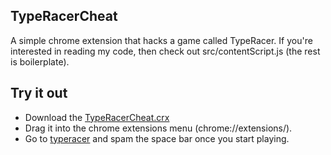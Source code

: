 ## TypeRacerCheat

A simple chrome extension that hacks a game called TypeRacer. If you're interested in reading my code, then check out src/contentScript.js (the rest is boilerplate).

## Try it out

- Download the [TypeRacerCheat.crx](https://github.com/Davidster/TypeRacerCheat/blob/master/bin/TypeRacerCheat.crx?raw=true)
- Drag it into the chrome extensions menu (chrome://extensions/).
- Go to [typeracer](http://play.typeracer.com/) and spam the space bar once you start playing.